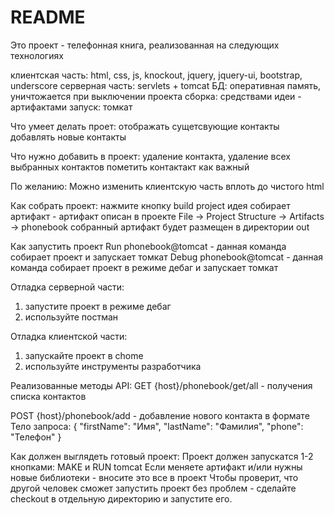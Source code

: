 # README #

Это проект - телефонная книга, реализованная на следующих технологиях

клиентская часть: html, css, js, knockout, jquery, jquery-ui, bootstrap, underscore
серверная часть: servlets + tomcat
БД: оперативная память, уничтожается при выключении проекта
сборка: средствами идеи - артифактами
запуск: томкат

Что умеет делать проет:
отображать сущетсвующие контакты
добавлять новые контакты

Что нужно добавить в проект:
удаление контакта,
удаление всех выбранных контактов
пометить контактакт как важный

По желанию:
Можно изменить клиентскую часть вплоть до чистого html

Как собрать проект:
нажмите кнопку build project
идея собирает артифакт - артифакт описан в проекте File -> Project Structure -> Artifacts -> phonebook
собранный артифакт будет размещен в директории out

Как запустить проект
Run phonebook@tomcat - данная команда собирает проект и запускает томкат
Debug phonebook@tomcat - данная команда собирает проект в режиме дебаг и запускает томкат

Отладка серверной части:
1) запустите проект в режиме дебаг
2) используйте постман

Отладка клиентской части:
1) запускайте проект в chome
2) используйте инструменты разработчика

Реализованные методы API:
GET {host}/phonebook/get/all - получения списка контактов

POST {host}/phonebook/add - добавление нового контакта в формате
Тело запроса:
{
 "firstName": "Имя",
 "lastName": "Фамилия",
 "phone": "Телефон"
}

Как должен выглядеть готовый проект:
Проект должен запускатся 1-2 кнопками: MAKE и RUN tomcat
Если меняете артифакт и/или нужны новые библиотеки - вносите это все в проект
Чтобы проверит, что другой человек сможет запустить проект без проблем - сделайте checkout в отдельную директорию и запустите его.
